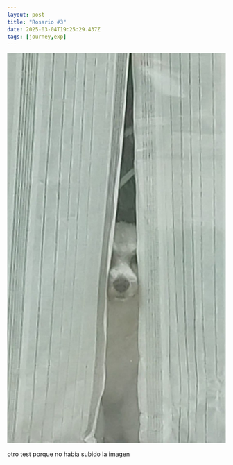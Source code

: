 ```yaml
---
layout: post
title: "Rosario #3"
date: 2025-03-04T19:25:29.437Z
tags: [journey,exp]
---
```


![Rosario #3](/assets/images/2025-03-04-image162529.png)

otro test porque no había subido la imagen